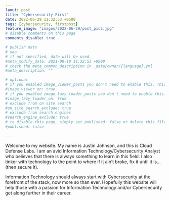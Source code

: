 ```yaml
---
laout: post
title: "Cybersecurity First"
date: 2022-06-29 11:32:53 +0500
tags: [cybersecurity, firstpost]
feature_image: "images/2022-06-29/post_pic2.jpg"
# disable comments on this page
comments_disable: true

# publish date
# seo
# if not specified, date will be used.
#meta_modify_date: 2021-08-10 11:32:53 +0900
# check the meta_common_description in _data/owner/[language].yml
#meta_description: ""

# optional
# if you enabled image_viewer_posts you don't need to enable this. This is only if image_viewer_posts = false
#image_viewer_on: true
# if you enabled image_lazy_loader_posts you don't need to enable this. This is only if image_lazy_loader_posts = false
#image_lazy_loader_on: true
# exclude from on site search
#on_site_search_exclude: true
# exclude from search engines
#search_engine_exclude: true
# to disable this page, simply set published: false or delete this file
#published: false

---
```



Welcome to my website. My name is Justin Johnson, and this is Cloud Defense Labs. I am an avid Information Technology/Cybersecurity Analyst who believes that there is always something to learn in this field. I also tinker with technology to the point to where if it ain’t broke, fix it until it is… (then secure it).

Information Technology should always start with Cybersecurity at the forefront of the stack, now more so than ever. Hopefully this website will help those with a passion for Information Technology and/or Cybersecurity get along further in their career.

